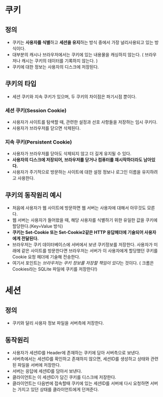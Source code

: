 # 쿠키
## 정의
- 쿠키는 **사용자를 식별**하고 **세션을 유지**하는 방식 중에서 가장 널리사용되고 있는 방식이다. 
- 대부분의 캐시나 브라우저에서는 쿠키에 있는 내용물을 캐싱하지 않는다. ( 브라우저나 캐시는 쿠키의 데이터를 기록하지 않는다. )
- 쿠키에 대한 정보는 사용자의 디스크에 저장된다.

## 쿠키의 타입
- 세션 쿠키와 지속 쿠키가 있으며, 두 쿠키의 차이점은 파기시점 뿐이다.
### 세션 쿠키(Session Cookie)
- 사용자가 사이트를 탐색할 때, 관련한 설정과 선호 사항들을 저장하는 임시 쿠키다.
- 사용자가 브라우저를 닫으면 삭제된다.

### 지속 쿠키(Persistent Cookie)
- 사용자가 브라우저를 닫아도 삭제되지 않고 더 길게 유지될 수 있다.
- **사용자의 디스크에 저장되어, 브라우저를 닫거나 컴퓨터를 재시작하더라도 남아있다.**
- 사용자가 주기적으로 방문하는 사이트에 대한 설정 정보나 로그인 이름을 유지하려고 사용한다.

## 쿠키의 동작원리 예시
- 처음에 사용자가 웹 사이트에 방문하면 웹 서버는 사용자에 대해서 아무것도 모른다.
- 웹 서버는 사용자가 들어왔을 때, 해당 사용자를 식별하기 위한 유일한 값을 쿠키에 할당한다.(Key=Value 방식)
- **쿠키는 Set-Cookie 또는 Set-Cookie2같은 HTTP 응답헤더에 기술되어 사용자에게 전달된다.**
- 브라우저는 쿠키 데이터베이스에 서버에서 보낸 쿠키정보를 저장한다. 사용자가 미래에 같은 사이트를 방문한다면 브라우저는 서버가 이 사용자에게 할당했던 쿠키를 Cookie 요청 헤더에 기술해 전송한다.
- 여기서 포인트는 *브라우저는 쿠키 정보를 저장할 책임이 있다*는 것이다. ( 크롬은 Cookies라는 SQLite 파일에 쿠키를 저장한다!)

# 세션
## 정의
- 쿠키와 달리 사용자 정보 파일을 서버측에 저장한다.

## 동작원리
- 사용자가 세션ID를 Header에 존재하는 쿠키에 담아 서버측으로 보낸다. 
- 서버측에서는 세션ID를 확인하고 존재하지 않으면, 세션ID를 생성하고 상태와 관련된 파일을 서버에 저장한다.
- 서버는 응답에 세션ID를 담아서 보낸다.
- 클라이언트는 이 세션ID가 담긴 쿠키를 디스크에 저장한다.
- 클라이언트는 다음번에 접속할때 쿠키에 있는 세션ID를 서버에 다시 요청하면 서버는 가지고 있던 상태를 클라이언트에게 던져준다.
